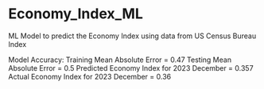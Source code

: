 # Economy_Index_ML
ML Model to predict the Economy Index using data from US Census Bureau Index

Model Accuracy:
Training Mean Absolute Error = 0.47
Testing Mean Absolute Error = 0.5
Predicted Economy Index for 2023 December = 0.357
Actual Economy Index for 2023 December = 0.36
